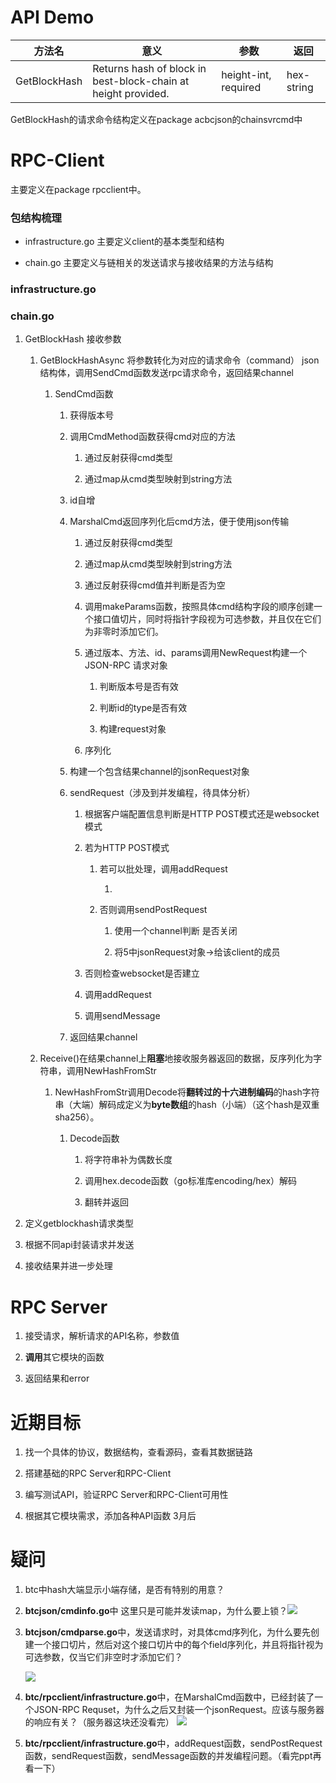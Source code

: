 ### 

# API Demo

| 方法名          | 意义                                                            | 参数                   | 返回         |
| ------------ | ------------------------------------------------------------- | -------------------- | ---------- |
| GetBlockHash | Returns hash of block in best-block-chain at height provided. | height-int, required | hex-string |

GetBlockHash的请求命令结构定义在package acbcjson的chainsvrcmd中

# RPC-Client

主要定义在package rpcclient中。

### 包结构梳理

- infrastructure.go 主要定义client的基本类型和结构

- chain.go 主要定义与链相关的发送请求与接收结果的方法与结构

### infrastructure.go

### chain.go

1. GetBlockHash 接收参数
   
   1. GetBlockHashAsync 将参数转化为对应的请求命令（command） json结构体，调用SendCmd函数发送rpc请求命令，返回结果channel
      
      1. SendCmd函数
         
         1. 获得版本号
         
         2. 调用CmdMethod函数获得cmd对应的方法
            
            1. 通过反射获得cmd类型
            
            2. 通过map从cmd类型映射到string方法
         
         3. id自增
         
         4. MarshalCmd返回序列化后cmd方法，便于使用json传输
            
            1. 通过反射获得cmd类型
            
            2. 通过map从cmd类型映射到string方法
            
            3. 通过反射获得cmd值并判断是否为空
            
            4. 调用makeParams函数，按照具体cmd结构字段的顺序创建一个接口值切片，同时将指针字段视为可选参数，并且仅在它们为非零时添加它们。
            
            5. 通过版本、方法、id、params调用NewRequest构建一个JSON-RPC 请求对象
               
               1. 判断版本号是否有效
               
               2. 判断id的type是否有效
               
               3. 构建request对象
            
            6. 序列化
         
         5. 构建一个包含结果channel的jsonRequest对象
         
         6. sendRequest（涉及到并发编程，待具体分析）
            
            1. 根据客户端配置信息判断是HTTP POST模式还是websocket模式
            
            2. 若为HTTP POST模式
               
               1. 若可以批处理，调用addRequest
                  
                  1. 
               
               2. 否则调用sendPostRequest
                  
                  1. 使用一个channel判断 是否关闭
                  
                  2. 将5中jsonRequest对象->给该client的成员
            
            3. 否则检查websocket是否建立
            
            4. 调用addRequest
            
            5. 调用sendMessage
         
         7. 返回结果channel
   
   2. Receive()在结果channel上**阻塞**地接收服务器返回的数据，反序列化为字符串，调用NewHashFromStr
      
      1. NewHashFromStr调用Decode将**翻转过的十六进制编码**的hash字符串（大端）解码成定义为**byte数组**的hash（小端）（这个hash是双重sha256）。
         
         1. Decode函数
            
            1. 将字符串补为偶数长度
            
            2. 调用hex.decode函数（go标准库encoding/hex）解码
            
            3. 翻转并返回

2. 定义getblockhash请求类型

3. 根据不同api封装请求并发送

4. 接收结果并进一步处理

# RPC Server

1. 接受请求，解析请求的API名称，参数值

2. **调用**其它模块的函数

3. 返回结果和error

# 近期目标

1. 找一个具体的协议，数据结构，查看源码，查看其数据链路

2. 搭建基础的RPC Server和RPC-Client

3. 编写测试API，验证RPC Server和RPC-Client可用性

4. 根据其它模块需求，添加各种API函数 3月后

# 疑问

1.  btc中hash大端显示小端存储，是否有特别的用意？

2.  **btcjson/cmdinfo.go**中  这里只是可能并发读map，为什么要上锁？![](/Users/bytedance/Library/Application%20Support/marktext/images/2022-03-17-19-01-26-image.png)

3. **btcjson/cmdparse.go**中，发送请求时，对具体cmd序列化，为什么要先创建一个接口切片，然后对这个接口切片中的每个field序列化，并且将指针视为可选参数，仅当它们非空时才添加它们？
   
   ![](/Users/bytedance/Library/Application%20Support/marktext/images/2022-03-17-19-20-23-image.png)

4.  **btc/rpcclient/infrastructure.go**中，在MarshalCmd函数中，已经封装了一个JSON-RPC Requset，为什么之后又封装一个jsonRequest。应该与服务器的响应有关？（服务器这块还没看完）
   ![](/Users/bytedance/Library/Application%20Support/marktext/images/2022-03-17-19-22-03-image.png)

5. **btc/rpcclient/infrastructure.go**中，addRequest函数，sendPostRequest函数，sendRequest函数，sendMessage函数的并发编程问题。（看完ppt再看一下）
